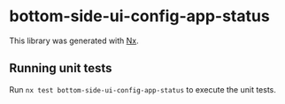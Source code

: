 # bottom-side-ui-config-app-status

This library was generated with [Nx](https://nx.dev).

## Running unit tests

Run `nx test bottom-side-ui-config-app-status` to execute the unit tests.
